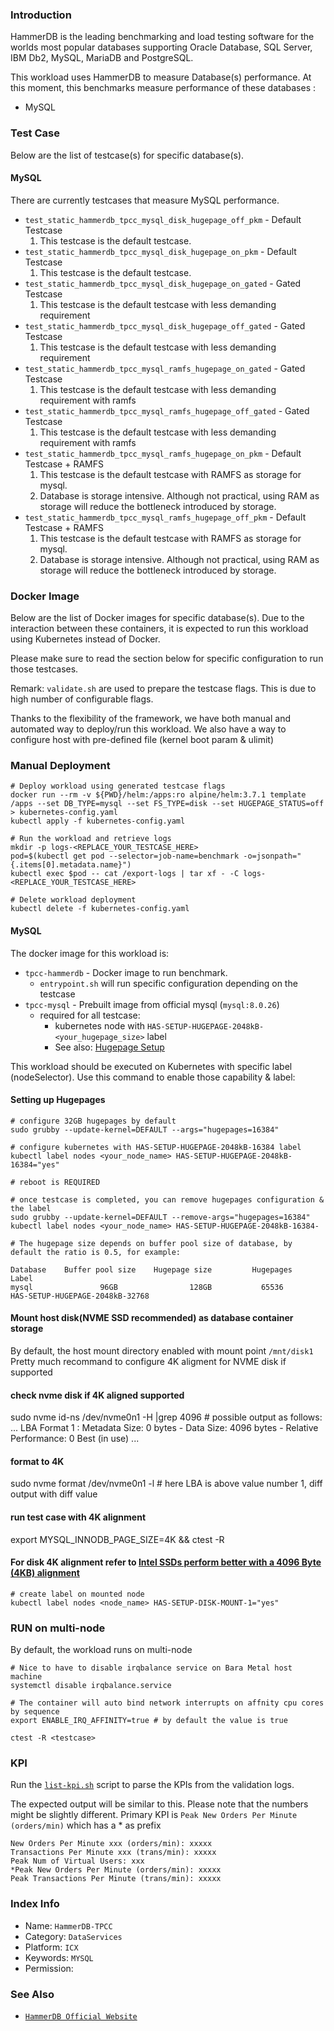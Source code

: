 ### Introduction

HammerDB is the leading benchmarking and load testing software for the worlds most popular databases supporting Oracle Database, SQL Server, IBM Db2, MySQL, MariaDB and PostgreSQL.

This workload uses HammerDB to measure Database(s) performance. At this moment, this benchmarks measure performance of these databases :

* MySQL


### Test Case
Below are the list of testcase(s) for specific database(s).

#### MySQL

There are currently testcases that measure MySQL performance.

* `test_static_hammerdb_tpcc_mysql_disk_hugepage_off_pkm` - Default Testcase
    1. This testcase is the default testcase.
* `test_static_hammerdb_tpcc_mysql_disk_hugepage_on_pkm` - Default Testcase
    1. This testcase is the default testcase.
* `test_static_hammerdb_tpcc_mysql_disk_hugepage_on_gated` - Gated Testcase
    1. This testcase is the default testcase with less demanding requirement
* `test_static_hammerdb_tpcc_mysql_disk_hugepage_off_gated` - Gated Testcase
    1. This testcase is the default testcase with less demanding requirement
* `test_static_hammerdb_tpcc_mysql_ramfs_hugepage_on_gated` - Gated Testcase
    1. This testcase is the default testcase with less demanding requirement with ramfs
* `test_static_hammerdb_tpcc_mysql_ramfs_hugepage_off_gated` - Gated Testcase
    1. This testcase is the default testcase with less demanding requirement with ramfs
* `test_static_hammerdb_tpcc_mysql_ramfs_hugepage_on_pkm` - Default Testcase + RAMFS
    1. This testcase is the default testcase with RAMFS as storage for mysql.
    2. Database is storage intensive. Although not practical, using RAM as storage will reduce the bottleneck introduced by storage.
* `test_static_hammerdb_tpcc_mysql_ramfs_hugepage_off_pkm` - Default Testcase + RAMFS
    1. This testcase is the default testcase with RAMFS as storage for mysql.
    2. Database is storage intensive. Although not practical, using RAM as storage will reduce the bottleneck introduced by storage.

### Docker Image

Below are the list of Docker images for specific database(s). Due to the interaction between these containers, it is expected to run this workload using Kubernetes instead of Docker.

Please make sure to read the section below for specific configuration to run those testcases.

Remark: `validate.sh` are used to prepare the testcase flags. This is due to high number of configurable flags.


Thanks to the flexibility of the framework, we have both manual and automated way to deploy/run this workload. We also have a way to configure host with pre-defined file (kernel boot param & ulimit)

### Manual Deployment

```
# Deploy workload using generated testcase flags
docker run --rm -v ${PWD}/helm:/apps:ro alpine/helm:3.7.1 template /apps --set DB_TYPE=mysql --set FS_TYPE=disk --set HUGEPAGE_STATUS=off > kubernetes-config.yaml
kubectl apply -f kubernetes-config.yaml

# Run the workload and retrieve logs
mkdir -p logs-<REPLACE_YOUR_TESTCASE_HERE>
pod=$(kubectl get pod --selector=job-name=benchmark -o=jsonpath="{.items[0].metadata.name}")
kubectl exec $pod -- cat /export-logs | tar xf - -C logs-<REPLACE_YOUR_TESTCASE_HERE>

# Delete workload deployment
kubectl delete -f kubernetes-config.yaml
```


#### MySQL
The docker image for this workload is:
* `tpcc-hammerdb` - Docker image to run benchmark.
    * `entrypoint.sh` will run specific configuration depending on the testcase
* `tpcc-mysql` - Prebuilt image from official mysql (`mysql:8.0.26`)
    * required for all testcase:
        * kubernetes node with `HAS-SETUP-HUGEPAGE-2048kB-<your_hugepage_size>` label
        * See also: [Hugepage Setup](../../doc/setup-hugepage.md)

This workload should be executed on Kubernetes with specific label (nodeSelector).
Use this command to enable those capability & label:

#### Setting up Hugepages
```
# configure 32GB hugepages by default
sudo grubby --update-kernel=DEFAULT --args="hugepages=16384"

# configure kubernetes with HAS-SETUP-HUGEPAGE-2048kB-16384 label
kubectl label nodes <your_node_name> HAS-SETUP-HUGEPAGE-2048kB-16384="yes"

# reboot is REQUIRED

# once testcase is completed, you can remove hugepages configuration & the label
sudo grubby --update-kernel=DEFAULT --remove-args="hugepages=16384"
kubectl label nodes <your_node_name> HAS-SETUP-HUGEPAGE-2048kB-16384-

# The hugepage size depends on buffer pool size of database, by default the ratio is 0.5, for example:

Database    Buffer pool size    Hugepage size         Hugepages                      Label               
mysql               96GB                128GB           65536             HAS-SETUP-HUGEPAGE-2048kB-32768

```

#### Mount host disk(NVME SSD recommended) as database container storage
By default, the host mount directory enabled with mount point `/mnt/disk1`
Pretty much recommand to configure 4K aligment for NVME disk if supported

#### check nvme disk if 4K aligned supported
sudo nvme id-ns /dev/nvme0n1 -H |grep 4096 # possible output as follows:
...
LBA Format  1 : Metadata Size: 0   bytes - Data Size: 4096 bytes - Relative Performance: 0 Best (in use)
...

#### format to 4K
sudo nvme format /dev/nvme0n1 -l <LBA> # here LBA is above value number 1, diff output with diff value

#### run test case with 4K alignment
export MYSQL_INNODB_PAGE_SIZE=4K && ctest -R <testcase>

#### For disk 4K alignment refer to [Intel SSDs perform better with a 4096 Byte (4KB) alignment](https://www.intel.com/content/dam/www/public/us/en/documents/white-papers/ssd-server-storage-applications-paper.pdf )

```
# create label on mounted node
kubectl label nodes <node_name> HAS-SETUP-DISK-MOUNT-1="yes"

```

### RUN on multi-node
By default, the workload runs on multi-node
```
# Nice to have to disable irqbalance service on Bara Metal host machine
systemctl disable irqbalance.service

# The container will auto bind network interrupts on affnity cpu cores by sequence
export ENABLE_IRQ_AFFINITY=true # by default the value is true

ctest -R <testcase>

```

### KPI
Run the [`list-kpi.sh`](../../doc/ctest.md#list-kpish) script to parse the KPIs from the validation logs. 

The expected output will be similar to this. Please note that the numbers might be slightly different. 
Primary KPI is `Peak New Orders Per Minute (orders/min)` which has a * as prefix

```
New Orders Per Minute xxx (orders/min): xxxxx
Transactions Per Minute xxx (trans/min): xxxxx
Peak Num of Virtual Users: xxx
*Peak New Orders Per Minute (orders/min): xxxxx
Peak Transactions Per Minute (trans/min): xxxxx
```

### Index Info
- Name: `HammerDB-TPCC`  
- Category: `DataServices`  
- Platform: `ICX`  
- Keywords: `MYSQL`  
- Permission:   

### See Also

- [`HammerDB Official Website`](https://www.hammerdb.com/)


